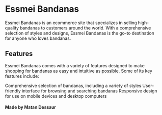 # Essmei Bandanas
Essmei Bandanas is an ecommerce site that specializes in selling high-quality bandanas to customers around the world. With a comprehensive selection of styles and designs, Essmei Bandanas is the go-to destination for anyone who loves bandanas.

## Features
Essmei Bandanas comes with a variety of features designed to make shopping for bandanas as easy and intuitive as possible. Some of its key features include:

Comprehensive selection of bandanas, including a variety of styles
User-friendly interface for browsing and searching bandanas
Responsive design for use on mobile devices and desktop computers

#### Made by Matan Dessaur
